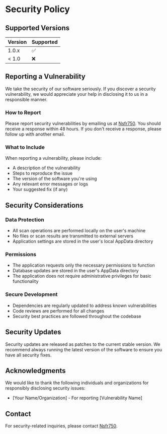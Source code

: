 # Security Policy

## Supported Versions

| Version | Supported          |
| ------- | ------------------ |
| 1.0.x   | :white_check_mark: |
| < 1.0   | :x:                |

## Reporting a Vulnerability

We take the security of our software seriously. If you discover a security vulnerability, we would appreciate your help in disclosing it to us in a responsible manner.

### How to Report

Please report security vulnerabilities by emailing us at [Nsfr750](mailto:nsfr750@yandex.com). You should receive a response within 48 hours. If you don't receive a response, please follow up with another email.

### What to Include

When reporting a vulnerability, please include:
- A description of the vulnerability
- Steps to reproduce the issue
- The version of the software you're using
- Any relevant error messages or logs
- Your suggested fix (if any)

## Security Considerations

### Data Protection
- All scan operations are performed locally on the user's machine
- No files or scan results are transmitted to external servers
- Application settings are stored in the user's local AppData directory

### Permissions
- The application requests only the necessary permissions to function
- Database updates are stored in the user's AppData directory
- The application does not require administrative privileges for basic functionality

### Secure Development
- Dependencies are regularly updated to address known vulnerabilities
- Code reviews are performed for all changes
- Security best practices are followed throughout the codebase

## Security Updates

Security updates are released as patches to the current stable version. We recommend always running the latest version of the software to ensure you have all security fixes.

## Acknowledgments

We would like to thank the following individuals and organizations for responsibly disclosing security issues:

- [Your Name/Organization] - For reporting [Vulnerability Name]

## Contact

For security-related inquiries, please contact [Nsfr750](mailto:nsfr750@yandex.com).
